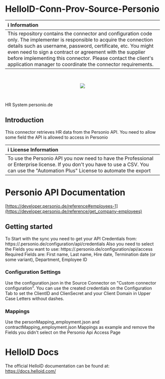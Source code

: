 # HelloID-Conn-Prov-Source-Personio

| :information_source: Information |
|:---------------------------|
| This repository contains the connector and configuration code only. The implementer is responsible to acquire the connection details such as username, password, certificate, etc. You might even need to sign a contract or agreement with the supplier before implementing this connector. Please contact the client's application manager to coordinate the connector requirements.       |
<br />
<p align="center">
  <img src="https://www.tools4ever.nl/connector-logos/personio-logo.png">
</p>
<br />

HR System personio.de

## Introduction

This connector retrieves HR data from the Personio API. You need to allow some field the API is allowed to access in Personio

| :information_source: License Information |
|:---------------------------|
| To use the Personio API you now need to have the Professional or Enterprise license. If you don't you have to use a CSV. You can use the "Automation Plus" License to automate the export       |

# Personio API Documentation
[https://developer.personio.de/reference#employees-1](https://developer.personio.de/reference/get_company-employees)

## Getting started
To Start with the sync you need to get your API Credentials from: https://<customer>.personio.de/configuration/api/credentials
Also you need to select the Fields you want to use: https://<customer>.personio.de/configuration/api/access
Required Fields are: First name, Last name, Hire date, Termination date (or some variant), Department, Employee ID

### Configuration Settings
Use the configuration.json in the Source Connector on "Custom connector configuration". You can use the created credentials on the Configuration Tab to set the ClientID and ClienSecret and your Client Domain in Upper Case Letters without dashes.

### Mappings
Use the personMapping_employment.json and contractMapping_employment.json Mappings as example and remove the Fields you didn't select on the Personio Api Access Page

# HelloID Docs
The official HelloID documentation can be found at: https://docs.helloid.com/
